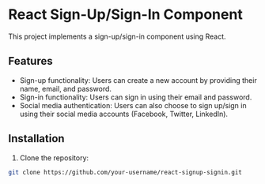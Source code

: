 # React Sign-Up/Sign-In Component

This project implements a sign-up/sign-in component using React.

## Features

- Sign-up functionality: Users can create a new account by providing their name, email, and password.
- Sign-in functionality: Users can sign in using their email and password.
- Social media authentication: Users can also choose to sign up/sign in using their social media accounts (Facebook, Twitter, LinkedIn).

## Installation

1. Clone the repository:

```bash
git clone https://github.com/your-username/react-signup-signin.git
